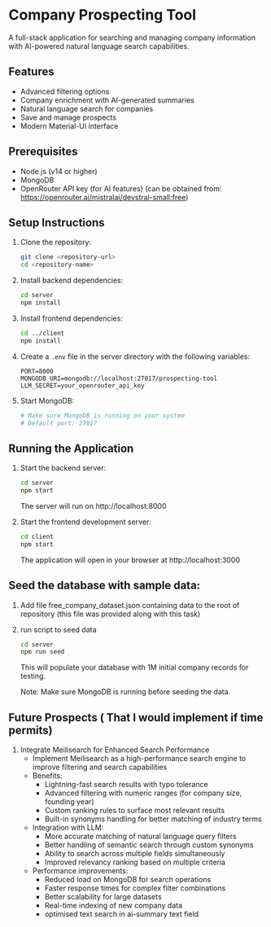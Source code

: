 # Company Prospecting Tool

A full-stack application for searching and managing company information with AI-powered natural language search capabilities.

## Features

- Advanced filtering options
- Company enrichment with AI-generated summaries
- Natural language search for companies
- Save and manage prospects
- Modern Material-UI interface

## Prerequisites

- Node.js (v14 or higher)
- MongoDB
- OpenRouter API key (for AI features) (can be obtained from: https://openrouter.ai/mistralai/devstral-small:free)

## Setup Instructions

1. Clone the repository:
   ```bash
   git clone <repository-url>
   cd <repository-name>
   ```

2. Install backend dependencies:
   ```bash
   cd server
   npm install
   ```

3. Install frontend dependencies:
   ```bash
   cd ../client
   npm install
   ```

4. Create a `.env` file in the server directory with the following variables:
   ```
   PORT=8000
   MONGODB_URI=mongodb://localhost:27017/prospecting-tool
   LLM_SECRET=your_openrouter_api_key
   ```

5. Start MongoDB:
   ```bash
   # Make sure MongoDB is running on your system
   # Default port: 27017
   ```

## Running the Application

1. Start the backend server:
   ```bash
   cd server
   npm start
   ```
   The server will run on http://localhost:8000

2. Start the frontend development server:
   ```bash
   cd client
   npm start
   ```
   The application will open in your browser at http://localhost:3000

## Seed the database with sample data:

1. Add file free_company_dataset.json containing data to the root of repository (this file was provided along with this task)

2. run script to seed data
   ```bash
   cd server
   npm run seed
   ```
   This will populate your database with 1M initial company records for testing.
   
   Note: Make sure MongoDB is running before seeding the data.

## Future Prospects ( That I would implement if time permits)

1. Integrate Meilisearch for Enhanced Search Performance
   - Implement Meilisearch as a high-performance search engine to improve filtering and search capabilities
   - Benefits:
     - Lightning-fast search results with typo tolerance
     - Advanced filtering with numeric ranges (for company size, founding year)
     - Custom ranking rules to surface most relevant results
     - Built-in synonyms handling for better matching of industry terms
   - Integration with LLM:
     - More accurate matching of natural language query filters
     - Better handling of semantic search through custom synonyms
     - Ability to search across multiple fields simultaneously
     - Improved relevancy ranking based on multiple criteria
   - Performance improvements:
     - Reduced load on MongoDB for search operations
     - Faster response times for complex filter combinations
     - Better scalability for large datasets
     - Real-time indexing of new company data
     - optimised text search in ai-summary text field